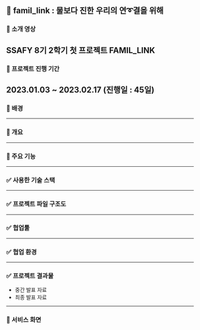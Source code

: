 ## 💌 famil_link : 물보다 진한 우리의 연➰결을 위해

### 🎦 소개 영상 
SSAFY 8기 2학기 첫 프로젝트 FAMIL_LINK
---

### 🎦 프로젝트 진행 기간
2023.01.03 ~ 2023.02.17 (진행일 : 45일)
---

### 🎦 배경
---

### 🎦 개요
---

### 🎦 주요 기능
---

### ✅ 사용한 기술 스택
---


### ✅ 프로젝트 파일 구조도
---


### ✅ 협업툴
---


### ✅ 협업 환경
---


### ✅ 프로젝트 결과물
- 중간 발표 자료
- 최종 발표 자료
---


### 💌 서비스 화면
